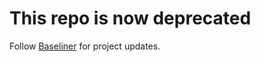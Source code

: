 # This repo is now deprecated
Follow [Baseliner](https://github.com/jpedroribeiro/Baseliner/) for project updates.
